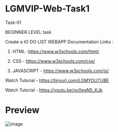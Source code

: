 # LGMVIP-Web-Task1
Task-01

BEGINNER LEVEL task

Create a tO DO LIST WEBAPP
Documentation Links : 


1. HTML -https://www.w3schools.com/html/

2. CSS - https://www.w3schools.com/css/ 

3. JAVASCRIPT - https://www.w3schools.com/js/




Watch Tutorial - https://tinyurl.com/LGMYOUTUBE


Watch Tutorial -  https://youtu.be/oc0egN5_KJk
# Preview
![image](https://user-images.githubusercontent.com/83392438/188469750-2347efa7-aaed-4db1-b03b-d0d4a02d3988.png)
